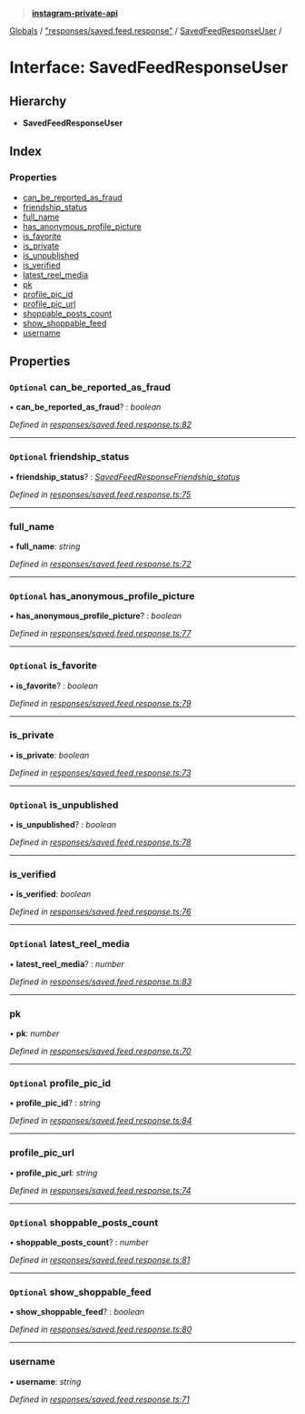 > **[instagram-private-api](../README.md)**

[Globals](../README.md) / ["responses/saved.feed.response"](../modules/_responses_saved_feed_response_.md) / [SavedFeedResponseUser](_responses_saved_feed_response_.savedfeedresponseuser.md) /

# Interface: SavedFeedResponseUser

## Hierarchy

* **SavedFeedResponseUser**

## Index

### Properties

* [can_be_reported_as_fraud](_responses_saved_feed_response_.savedfeedresponseuser.md#optional-can_be_reported_as_fraud)
* [friendship_status](_responses_saved_feed_response_.savedfeedresponseuser.md#optional-friendship_status)
* [full_name](_responses_saved_feed_response_.savedfeedresponseuser.md#full_name)
* [has_anonymous_profile_picture](_responses_saved_feed_response_.savedfeedresponseuser.md#optional-has_anonymous_profile_picture)
* [is_favorite](_responses_saved_feed_response_.savedfeedresponseuser.md#optional-is_favorite)
* [is_private](_responses_saved_feed_response_.savedfeedresponseuser.md#is_private)
* [is_unpublished](_responses_saved_feed_response_.savedfeedresponseuser.md#optional-is_unpublished)
* [is_verified](_responses_saved_feed_response_.savedfeedresponseuser.md#is_verified)
* [latest_reel_media](_responses_saved_feed_response_.savedfeedresponseuser.md#optional-latest_reel_media)
* [pk](_responses_saved_feed_response_.savedfeedresponseuser.md#pk)
* [profile_pic_id](_responses_saved_feed_response_.savedfeedresponseuser.md#optional-profile_pic_id)
* [profile_pic_url](_responses_saved_feed_response_.savedfeedresponseuser.md#profile_pic_url)
* [shoppable_posts_count](_responses_saved_feed_response_.savedfeedresponseuser.md#optional-shoppable_posts_count)
* [show_shoppable_feed](_responses_saved_feed_response_.savedfeedresponseuser.md#optional-show_shoppable_feed)
* [username](_responses_saved_feed_response_.savedfeedresponseuser.md#username)

## Properties

### `Optional` can_be_reported_as_fraud

• **can_be_reported_as_fraud**? : *boolean*

*Defined in [responses/saved.feed.response.ts:82](https://github.com/dilame/instagram-private-api/blob/3e16058/src/responses/saved.feed.response.ts#L82)*

___

### `Optional` friendship_status

• **friendship_status**? : *[SavedFeedResponseFriendship_status](_responses_saved_feed_response_.savedfeedresponsefriendship_status.md)*

*Defined in [responses/saved.feed.response.ts:75](https://github.com/dilame/instagram-private-api/blob/3e16058/src/responses/saved.feed.response.ts#L75)*

___

###  full_name

• **full_name**: *string*

*Defined in [responses/saved.feed.response.ts:72](https://github.com/dilame/instagram-private-api/blob/3e16058/src/responses/saved.feed.response.ts#L72)*

___

### `Optional` has_anonymous_profile_picture

• **has_anonymous_profile_picture**? : *boolean*

*Defined in [responses/saved.feed.response.ts:77](https://github.com/dilame/instagram-private-api/blob/3e16058/src/responses/saved.feed.response.ts#L77)*

___

### `Optional` is_favorite

• **is_favorite**? : *boolean*

*Defined in [responses/saved.feed.response.ts:79](https://github.com/dilame/instagram-private-api/blob/3e16058/src/responses/saved.feed.response.ts#L79)*

___

###  is_private

• **is_private**: *boolean*

*Defined in [responses/saved.feed.response.ts:73](https://github.com/dilame/instagram-private-api/blob/3e16058/src/responses/saved.feed.response.ts#L73)*

___

### `Optional` is_unpublished

• **is_unpublished**? : *boolean*

*Defined in [responses/saved.feed.response.ts:78](https://github.com/dilame/instagram-private-api/blob/3e16058/src/responses/saved.feed.response.ts#L78)*

___

###  is_verified

• **is_verified**: *boolean*

*Defined in [responses/saved.feed.response.ts:76](https://github.com/dilame/instagram-private-api/blob/3e16058/src/responses/saved.feed.response.ts#L76)*

___

### `Optional` latest_reel_media

• **latest_reel_media**? : *number*

*Defined in [responses/saved.feed.response.ts:83](https://github.com/dilame/instagram-private-api/blob/3e16058/src/responses/saved.feed.response.ts#L83)*

___

###  pk

• **pk**: *number*

*Defined in [responses/saved.feed.response.ts:70](https://github.com/dilame/instagram-private-api/blob/3e16058/src/responses/saved.feed.response.ts#L70)*

___

### `Optional` profile_pic_id

• **profile_pic_id**? : *string*

*Defined in [responses/saved.feed.response.ts:84](https://github.com/dilame/instagram-private-api/blob/3e16058/src/responses/saved.feed.response.ts#L84)*

___

###  profile_pic_url

• **profile_pic_url**: *string*

*Defined in [responses/saved.feed.response.ts:74](https://github.com/dilame/instagram-private-api/blob/3e16058/src/responses/saved.feed.response.ts#L74)*

___

### `Optional` shoppable_posts_count

• **shoppable_posts_count**? : *number*

*Defined in [responses/saved.feed.response.ts:81](https://github.com/dilame/instagram-private-api/blob/3e16058/src/responses/saved.feed.response.ts#L81)*

___

### `Optional` show_shoppable_feed

• **show_shoppable_feed**? : *boolean*

*Defined in [responses/saved.feed.response.ts:80](https://github.com/dilame/instagram-private-api/blob/3e16058/src/responses/saved.feed.response.ts#L80)*

___

###  username

• **username**: *string*

*Defined in [responses/saved.feed.response.ts:71](https://github.com/dilame/instagram-private-api/blob/3e16058/src/responses/saved.feed.response.ts#L71)*